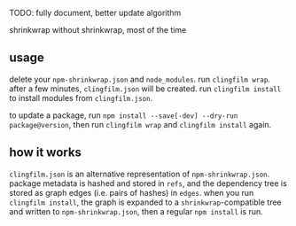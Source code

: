 TODO: fully document, better update algorithm

shrinkwrap without shrinkwrap, most of the time

usage
------

delete your `npm-shrinkwrap.json` and `node_modules`. run `clingfilm wrap`. after a few minutes, `clingfilm.json` will be created. run `clingfilm install` to install modules from `clingfilm.json`.

to update a package, run `npm install --save[-dev] --dry-run package@version`, then run `clingfilm wrap` and `clingfilm install` again.

how it works
----------------

`clingfilm.json` is an alternative representation of `npm-shrinkwrap.json`. package metadata is hashed and stored in `refs`, and the dependency tree is stored as graph edges (i.e. pairs of hashes) in `edges`. when you run `clingfilm install`, the graph is expanded to a `shrinkwrap`-compatible tree and written to `npm-shrinkwrap.json`, then a regular `npm install` is run.
